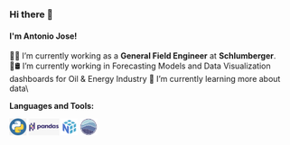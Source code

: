 ### Hi there 👋  
#### I'm Antonio Jose!   

👨‍💻 I’m currently working as a <b>General Field Engineer</b> at <b>Schlumberger</b>.\
🔭:oil_drum: I’m currently working in Forecasting Models and Data Visualization dashboards for Oil & Energy Industry
🌱 I’m currently learning more about data\ 

**Languages and Tools:**

<code><img height="30" src="Images/python.png"></code> <code><img height="30" src="Images/pandas.png"></code>  <code><img height="30" src="Images/numpy.png"></code> <code><img height="30" src="Images/seaborn.png"></code>
